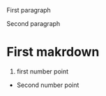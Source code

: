 First paragraph

Second paragraph


# First makrdown

 
1. first number point

- Second number point
